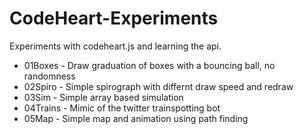 # CodeHeart-Experiments
Experiments with codeheart.js and learning the api.

* 01Boxes - Draw graduation of boxes with a bouncing ball, no randomness
* 02Spiro - Simple spirograph with differnt draw speed and redraw
* 03Sim - Simple array based simulation
* 04Trains - Mimic of the twitter trainspotting bot
* 05Map - Simple map and animation using path finding
